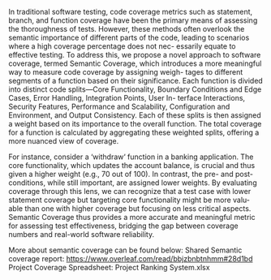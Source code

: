 In traditional software testing, code coverage metrics such as statement, branch, and function coverage have been
the primary means of assessing the thoroughness of tests. However, these methods often overlook the semantic
importance of different parts of the code, leading to scenarios where a high coverage percentage does not nec-
essarily equate to effective testing. To address this, we propose a novel approach to software coverage, termed
Semantic Coverage, which introduces a more meaningful way to measure code coverage by assigning weigh-
tages to different segments of a function based on their significance. Each function is divided into distinct code
splits—Core Functionality, Boundary Conditions and Edge Cases, Error Handling, Integration Points, User In-
terface Interactions, Security Features, Performance and Scalability, Configuration and Environment, and Output
Consistency. Each of these splits is then assigned a weight based on its importance to the overall function. The
total coverage for a function is calculated by aggregating these weighted splits, offering a more nuanced view of
coverage.

For instance, consider a ‘withdraw‘ function in a banking application. The core functionality, which updates
the account balance, is crucial and thus given a higher weight (e.g., 70 out of 100). In contrast, the pre- and
post-conditions, while still important, are assigned lower weights. By evaluating coverage through this lens, we
can recognize that a test case with lower statement coverage but targeting core functionality might be more valu-
able than one with higher coverage but focusing on less critical aspects. Semantic Coverage thus provides a more
accurate and meaningful metric for assessing test effectiveness, bridging the gap between coverage numbers and
real-world software reliability.

More about semantic coverage can be found below: 
Shared Semantic coverage report: https://www.overleaf.com/read/bbjzbnbtnhmm#28d1bd 
Project Coverage Spreadsheet: Project Ranking System.xlsx
